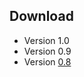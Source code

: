 ## Download

- Version 1.0
- Version 0.9
- Version [0.8](http://nequissimus.github.com/goodtool/0_8.zip "Link to 0.8")
